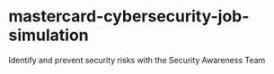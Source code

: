 # mastercard-cybersecurity-job-simulation
Identify and prevent security risks with the Security Awareness Team
